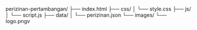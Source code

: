 perizinan-pertambangan/
├── index.html
├── css/
│   └── style.css
├── js/
│   └── script.js
├── data/
│   └── perizinan.json
└── images/
    └── logo.pngv
